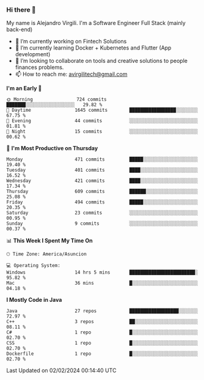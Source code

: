 ### Hi there 👋

My name is Alejandro Virgili. I'm a Software Engineer Full Stack (mainly back-end)


- 🔭 I’m currently working on Fintech Solutions
- 🌱 I’m currently learning Docker + Kubernetes and Flutter (App development)
- 👯 I’m looking to collaborate on tools and creative solutions to people finances problems.
- 📫 How to reach me: avirgilitech@gmail.com
  
<!--START_SECTION:waka-->
**I'm an Early 🐤** 

```text
🌞 Morning                724 commits         ███████░░░░░░░░░░░░░░░░░░   29.82 % 
🌆 Daytime                1645 commits        █████████████████░░░░░░░░   67.75 % 
🌃 Evening                44 commits          ░░░░░░░░░░░░░░░░░░░░░░░░░   01.81 % 
🌙 Night                  15 commits          ░░░░░░░░░░░░░░░░░░░░░░░░░   00.62 % 
```
📅 **I'm Most Productive on Thursday** 

```text
Monday                   471 commits         █████░░░░░░░░░░░░░░░░░░░░   19.40 % 
Tuesday                  401 commits         ████░░░░░░░░░░░░░░░░░░░░░   16.52 % 
Wednesday                421 commits         ████░░░░░░░░░░░░░░░░░░░░░   17.34 % 
Thursday                 609 commits         ██████░░░░░░░░░░░░░░░░░░░   25.08 % 
Friday                   494 commits         █████░░░░░░░░░░░░░░░░░░░░   20.35 % 
Saturday                 23 commits          ░░░░░░░░░░░░░░░░░░░░░░░░░   00.95 % 
Sunday                   9 commits           ░░░░░░░░░░░░░░░░░░░░░░░░░   00.37 % 
```


📊 **This Week I Spent My Time On** 

```text
🕑︎ Time Zone: America/Asuncion

💻 Operating System: 
Windows                  14 hrs 5 mins       ████████████████████████░   95.82 % 
Mac                      36 mins             █░░░░░░░░░░░░░░░░░░░░░░░░   04.18 % 
```

**I Mostly Code in Java** 

```text
Java                     27 repos            ██████████████████░░░░░░░   72.97 % 
C++                      3 repos             ██░░░░░░░░░░░░░░░░░░░░░░░   08.11 % 
C#                       1 repo              █░░░░░░░░░░░░░░░░░░░░░░░░   02.70 % 
CSS                      1 repo              █░░░░░░░░░░░░░░░░░░░░░░░░   02.70 % 
Dockerfile               1 repo              █░░░░░░░░░░░░░░░░░░░░░░░░   02.70 % 
```




 Last Updated on 02/02/2024 00:14:40 UTC
<!--END_SECTION:waka-->
